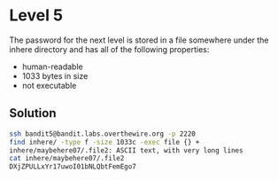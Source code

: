 # Level 5

The password for the next level is stored in a file somewhere under the inhere directory and has all of the following properties:

- human-readable
- 1033 bytes in size
- not executable

## Solution

```bash
ssh bandit5@bandit.labs.overthewire.org -p 2220
find inhere/ -type f -size 1033c -exec file {} +
inhere/maybehere07/.file2: ASCII text, with very long lines
cat inhere/maybehere07/.file2
DXjZPULLxYr17uwoI01bNLQbtFemEgo7
```
